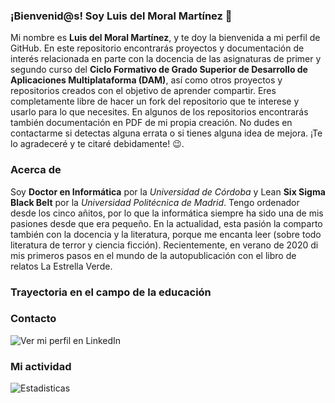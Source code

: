### ¡Bienvenid@s! Soy Luis del Moral Martínez 👋
Mi nombre es **Luis del Moral Martínez**, y te doy la bienvenida a mi perfil de GitHub. En este repositorio encontrarás proyectos y documentación de interés relacionada en parte con la docencia de las asignaturas de primer y segundo curso del **Ciclo Formativo de Grado Superior de Desarrollo de Aplicaciones Multiplataforma (DAM)**, así como otros proyectos y repositorios creados con el objetivo de aprender compartir. Eres completamente libre de hacer un fork del repositorio que te interese y usarlo para lo que necesites. En algunos de los repositorios encontrarás también documentación en PDF de mi propia creación. No dudes en contactarme si detectas alguna errata o si tienes alguna idea de mejora. ¡Te lo agradeceré y te citaré debidamente! :wink:.

### Acerca de
Soy **Doctor en Informática** por la *Universidad de Córdoba* y Lean **Six Sigma Black Belt** por la *Universidad Politécnica de Madrid*. Tengo ordenador desde los cinco añitos, por lo que la informática siempre ha sido una de mis pasiones desde que era pequeño. En la actualidad, esta pasión la comparto también con la docencia y la literatura, porque me encanta leer (sobre todo literatura de terror y ciencia ficción). Recientemente, en verano de 2020 di mis primeros pasos en el mundo de la autopublicación con el libro de relatos La Estrella Verde. 

### Trayectoria en el campo de la educación

### Contacto
![Ver mi perfil en LinkedIn](https://image.flaticon.com/icons/png/512/174/174857.png)

### Mi actividad
![Estadisticas](https://github-readme-stats.vercel.app/api?username=ldmoral1987&show_icons=true&theme=highcontrast)
